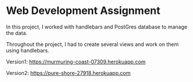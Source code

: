 # Web Development Assignment

In this project, I worked with handlebars and PostGres database to manage the data.

Throughout the project, I had to create several views and work on them using handlebars.


Version1: https://murmuring-coast-07309.herokuapp.com

Version2: https://pure-shore-27918.herokuapp.com